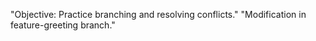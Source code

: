 "Objective: Practice branching and resolving conflicts." 
"Modification in feature-greeting branch." 
